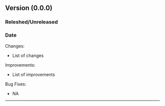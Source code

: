 ## Version (0.0.0)
### Releshed/Unreleased
### Date

Changes:
- List of changes

Improvements:
- List of improvements 

Bug Fixes:
- NA

---